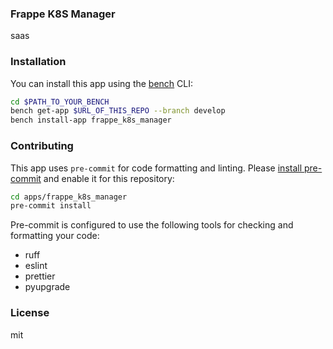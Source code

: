 ### Frappe K8S Manager

saas

### Installation

You can install this app using the [bench](https://github.com/frappe/bench) CLI:

```bash
cd $PATH_TO_YOUR_BENCH
bench get-app $URL_OF_THIS_REPO --branch develop
bench install-app frappe_k8s_manager
```

### Contributing

This app uses `pre-commit` for code formatting and linting. Please [install pre-commit](https://pre-commit.com/#installation) and enable it for this repository:

```bash
cd apps/frappe_k8s_manager
pre-commit install
```

Pre-commit is configured to use the following tools for checking and formatting your code:

- ruff
- eslint
- prettier
- pyupgrade

### License

mit
